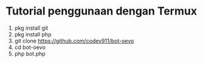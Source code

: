 # Tutorial penggunaan dengan Termux
1. pkg install git
2. pkg install php
3. git clone https://github.com/codev911/bot-oevo
4. cd bot-oevo
5. php bot.php
